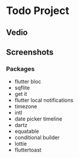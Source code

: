 # Todo Project  

## Vedio  



## Screenshots  












### Packages  

- flutter bloc  
- sqflite  
- get it  
- flutter local notifications  
- timezone  
- intl  
- date picker timeline  
- dartz  
- equatable  
- conditional builder  
- lottie  
- fluttertoast  
